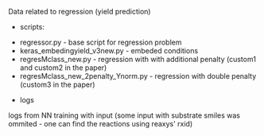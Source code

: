 Data related to regression (yield prediction)

 * scripts:
- regressor.py - base script for regression problem
- keras_embedingyield_v3new.py  - embeded conditions 
- regresMclass_new.py - regression with with additional penalty (custom1 and custom2 in the paper)
- regresMclass_new_2penalty_Ynorm.py  -  regression with double penalty (custom3 in the paper)

* logs

logs from NN training with input (some input with substrate smiles was ommited - one can find the reactions using reaxys' rxid)